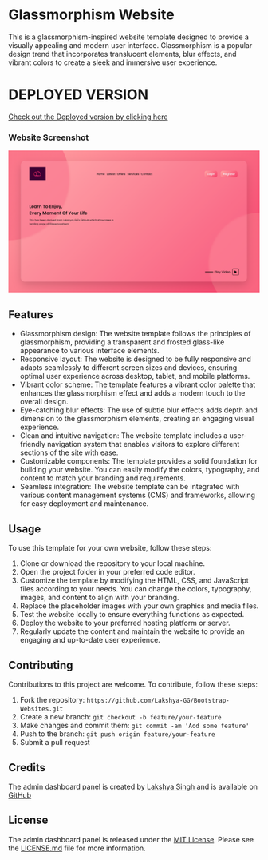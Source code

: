 # Glassmorphism Website

This is a glassmorphism-inspired website template designed to provide a visually appealing and modern user interface. Glassmorphism is a popular design trend that incorporates translucent elements, blur effects, and vibrant colors to create a sleek and immersive user experience.

# DEPLOYED VERSION

<a href = "https://glassmorphism-website-nu.vercel.app/" target = "_blank">Check out the Deployed version by clicking here </a>

### Website Screenshot

<img src = assets/website.png>


## Features

- Glassmorphism design: The website template follows the principles of glassmorphism, providing a transparent and frosted glass-like appearance to various interface elements.
- Responsive layout: The website is designed to be fully responsive and adapts seamlessly to different screen sizes and devices, ensuring optimal user experience across desktop, tablet, and mobile platforms.
- Vibrant color scheme: The template features a vibrant color palette that enhances the glassmorphism effect and adds a modern touch to the overall design.
- Eye-catching blur effects: The use of subtle blur effects adds depth and dimension to the glassmorphism elements, creating an engaging visual experience.
- Clean and intuitive navigation: The website template includes a user-friendly navigation system that enables visitors to explore different sections of the site with ease.
- Customizable components: The template provides a solid foundation for building your website. You can easily modify the colors, typography, and content to match your branding and requirements.
- Seamless integration: The website template can be integrated with various content management systems (CMS) and frameworks, allowing for easy deployment and maintenance.

## Usage

To use this template for your own website, follow these steps:
<ol>  
    <li>Clone or download the repository to your local machine.</li>
    <li>Open the project folder in your preferred code editor.</li>
    <li>Customize the template by modifying the HTML, CSS, and JavaScript files according to your needs. You can change the colors, typography, images, and content to align with your branding.</li>
    <li>Replace the placeholder images with your own graphics and media files.</li>
    <li>Test the website locally to ensure everything functions as expected.</li>
    <li>Deploy the website to your preferred hosting platform or server.</li>
    <li>Regularly update the content and maintain the website to provide an engaging and up-to-date user experience.</li>
</ol>

## Contributing

Contributions to this project are welcome. To contribute, follow these steps:

1. Fork the repository: `https://github.com/Lakshya-GG/Bootstrap-Websites.git`
2. Create a new branch: `git checkout -b feature/your-feature`
3. Make changes and commit them: `git commit -am 'Add some feature'`
4. Push to the branch: `git push origin feature/your-feature`
5. Submit a pull request

## Credits

The admin dashboard panel is created by <a href = "https://github.com/Lakshya-GG"> Lakshya Singh </a> and is available on <a href = "https://github.com/Lakshya-GG/Bootstrap-Websites/tree/main/Glassmorphism">GitHub</a>

## License 

The admin dashboard panel is released under the [MIT License](https://opensource.org/license/mit/). Please see the [LICENSE.md](https://github.com/Lakshya-GG/TesseractJS/blob/main/LICENSE) file for more information.
